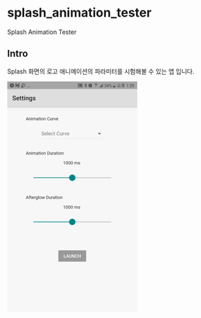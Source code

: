 # splash_animation_tester

Splash Animation Tester

## Intro

Splash 화면의 로고 애니메이션의 파라미터를 시험해볼 수 있는 앱 입니다.

![demo]

[demo]: ./doc/demo-300px.png
